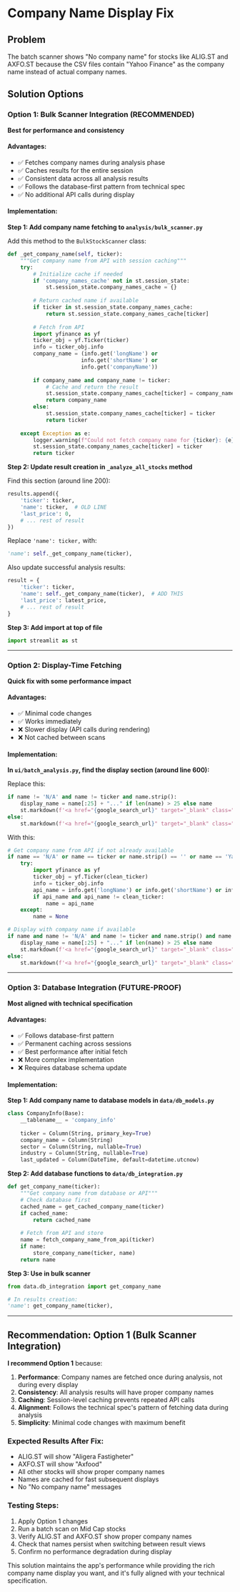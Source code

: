 # Company Name Display Fix

## Problem
The batch scanner shows "No company name" for stocks like ALIG.ST and AXFO.ST because the CSV files contain "Yahoo Finance" as the company name instead of actual company names.

## Solution Options

### Option 1: Bulk Scanner Integration (RECOMMENDED)
**Best for performance and consistency**

#### Advantages:
- ✅ Fetches company names during analysis phase
- ✅ Caches results for the entire session
- ✅ Consistent data across all analysis results
- ✅ Follows the database-first pattern from technical spec
- ✅ No additional API calls during display

#### Implementation:

**Step 1: Add company name fetching to `analysis/bulk_scanner.py`**

Add this method to the `BulkStockScanner` class:
```python
def _get_company_name(self, ticker):
    """Get company name from API with session caching"""
    try:
        # Initialize cache if needed
        if 'company_names_cache' not in st.session_state:
            st.session_state.company_names_cache = {}
        
        # Return cached name if available
        if ticker in st.session_state.company_names_cache:
            return st.session_state.company_names_cache[ticker]
        
        # Fetch from API
        import yfinance as yf
        ticker_obj = yf.Ticker(ticker)
        info = ticker_obj.info
        company_name = (info.get('longName') or 
                       info.get('shortName') or 
                       info.get('companyName'))
        
        if company_name and company_name != ticker:
            # Cache and return the result
            st.session_state.company_names_cache[ticker] = company_name
            return company_name
        else:
            st.session_state.company_names_cache[ticker] = ticker
            return ticker
            
    except Exception as e:
        logger.warning(f"Could not fetch company name for {ticker}: {e}")
        st.session_state.company_names_cache[ticker] = ticker
        return ticker
```

**Step 2: Update result creation in `_analyze_all_stocks` method**

Find this section (around line 200):
```python
results.append({
    'ticker': ticker,
    'name': ticker,  # OLD LINE
    'last_price': 0,
    # ... rest of result
})
```

Replace `'name': ticker,` with:
```python
'name': self._get_company_name(ticker),
```

Also update successful analysis results:
```python
result = {
    'ticker': ticker,
    'name': self._get_company_name(ticker),  # ADD THIS
    'last_price': latest_price,
    # ... rest of result
}
```

**Step 3: Add import at top of file**
```python
import streamlit as st
```

---

### Option 2: Display-Time Fetching
**Quick fix with some performance impact**

#### Advantages:
- ✅ Minimal code changes
- ✅ Works immediately
- ❌ Slower display (API calls during rendering)
- ❌ Not cached between scans

#### Implementation:

**In `ui/batch_analysis.py`, find the display section (around line 600):**

Replace this:
```python
if name != 'N/A' and name != ticker and name.strip():
    display_name = name[:25] + "..." if len(name) > 25 else name
    st.markdown(f'<a href="{google_search_url}" target="_blank" class="batch-link"><strong>{clean_ticker}</strong><br><small>{display_name}</small></a>', unsafe_allow_html=True)
else:
    st.markdown(f'<a href="{google_search_url}" target="_blank" class="batch-link"><strong>{clean_ticker}</strong><br><small>No company name</small></a>', unsafe_allow_html=True)
```

With this:
```python
# Get company name from API if not already available
if name == 'N/A' or name == ticker or name.strip() == '' or name == 'Yahoo Finance':
    try:
        import yfinance as yf
        ticker_obj = yf.Ticker(clean_ticker)
        info = ticker_obj.info
        api_name = info.get('longName') or info.get('shortName') or info.get('companyName')
        if api_name and api_name != clean_ticker:
            name = api_name
    except:
        name = None

# Display with company name if available
if name and name != 'N/A' and name != ticker and name.strip() and name != 'Yahoo Finance':
    display_name = name[:25] + "..." if len(name) > 25 else name
    st.markdown(f'<a href="{google_search_url}" target="_blank" class="batch-link"><strong>{clean_ticker}</strong><br><small>{display_name}</small></a>', unsafe_allow_html=True)
else:
    st.markdown(f'<a href="{google_search_url}" target="_blank" class="batch-link"><strong>{clean_ticker}</strong></a>', unsafe_allow_html=True)
```

---

### Option 3: Database Integration (FUTURE-PROOF)
**Most aligned with technical specification**

#### Advantages:
- ✅ Follows database-first pattern
- ✅ Permanent caching across sessions
- ✅ Best performance after initial fetch
- ❌ More complex implementation
- ❌ Requires database schema update

#### Implementation:

**Step 1: Add company name to database models in `data/db_models.py`**
```python
class CompanyInfo(Base):
    __tablename__ = 'company_info'
    
    ticker = Column(String, primary_key=True)
    company_name = Column(String)
    sector = Column(String, nullable=True)
    industry = Column(String, nullable=True)
    last_updated = Column(DateTime, default=datetime.utcnow)
```

**Step 2: Add database functions to `data/db_integration.py`**
```python
def get_company_name(ticker):
    """Get company name from database or API"""
    # Check database first
    cached_name = get_cached_company_name(ticker)
    if cached_name:
        return cached_name
    
    # Fetch from API and store
    name = fetch_company_name_from_api(ticker)
    if name:
        store_company_name(ticker, name)
    return name
```

**Step 3: Use in bulk scanner**
```python
from data.db_integration import get_company_name

# In results creation:
'name': get_company_name(ticker),
```

---

## Recommendation: Option 1 (Bulk Scanner Integration)

**I recommend Option 1** because:

1. **Performance**: Company names are fetched once during analysis, not during every display
2. **Consistency**: All analysis results will have proper company names
3. **Caching**: Session-level caching prevents repeated API calls
4. **Alignment**: Follows the technical spec's pattern of fetching data during analysis
5. **Simplicity**: Minimal code changes with maximum benefit

### Expected Results After Fix:
- ALIG.ST will show "Aligera Fastigheter" 
- AXFO.ST will show "Axfood"
- All other stocks will show proper company names
- Names are cached for fast subsequent displays
- No "No company name" messages

### Testing Steps:
1. Apply Option 1 changes
2. Run a batch scan on Mid Cap stocks
3. Verify ALIG.ST and AXFO.ST show proper company names
4. Check that names persist when switching between result views
5. Confirm no performance degradation during display

This solution maintains the app's performance while providing the rich company name display you want, and it's fully aligned with your technical specification.